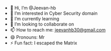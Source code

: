 - 👋 Hi, I’m @Jeevan-hb 
- 👀 I’m interested in Cyber Security domain
- 🌱 I’m currently learning 
- 💞️ I’m looking to collaborate on 
- 📫 How to reach me: jeevanhb30@gmail.com 
- 😄 Pronouns: Mr
- ⚡ Fun fact: I escaped the Matrix

<!---
Jeevan-hb/Jeevan-hb is a ✨ special ✨ repository because its `README.md` (this file) appears on your GitHub profile.
You can click the Preview link to take a look at your changes.
--->

